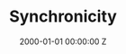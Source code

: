 ---
title: Synchronicity
date: 2000-01-01 00:00:00 Z
position: 1
client: Nissan
agency:
image: "/uploads/nissan-synchronicity.jpg"
video: 283474038
production-company:
dop:
producer:
awards:
layout: project
---